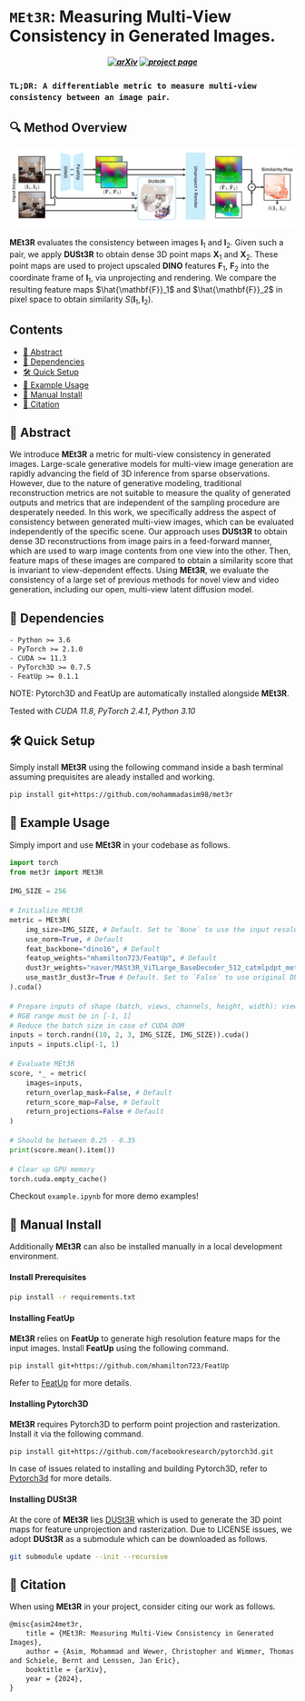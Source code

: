 
# `MEt3R`: Measuring Multi-View Consistency in Generated Images.
<h5 align="center">

[![arXiv]()]()
[![project page]()]()
</h5>

### `TL;DR: A differentiable metric to measure multi-view consistency between an image pair`. 

## 🔍 Method Overview 
<div align="center">
  <img src="assets/method_overview.jpg" width="800"/>
</div>

**MEt3R** evaluates the consistency between images $\mathbf{I}_1$ and $\mathbf{I}_2$. Given such a pair, we apply **DUSt3R** to obtain dense 3D point maps $\mathbf{X}_1$ and $\mathbf{X}_2$. These point maps are used to project upscaled **DINO** features $\mathbf{F}_1$, $\mathbf{F}_2$ into the coordinate frame of $\mathbf{I}_1$, via unprojecting and rendering. We compare the resulting feature maps $\hat{\mathbf{F}}_1$ and $\hat{\mathbf{F}}_2$ in pixel space to obtain similarity $S(\mathbf{I}_1,\mathbf{I}_2)$.

## Contents
- [📓 Abstract](#-abstract)
- [📌 Dependencies](#-dependencies)
- [🛠️ Quick Setup](#️-quick-setup)
- [📣 Example Usage](#-example-usage)
- [👷 Manual Install](#-manual-install)
- [📘 Citation](#-citation)

## 📓 Abstract
We introduce **MEt3R** a metric for multi-view consistency in generated images. Large-scale generative models for multi-view image generation are rapidly advancing the field of 3D inference from sparse observations. However, due to the nature of generative modeling, traditional reconstruction metrics are not suitable to measure the quality of generated outputs and metrics that are independent of the sampling procedure are desperately needed. In this work, we specifically address the aspect of consistency between generated multi-view images, which can be evaluated independently of the specific scene. Our approach uses **DUSt3R** to obtain dense 3D reconstructions from image pairs in a feed-forward manner, which are used to warp image contents from one view into the other. Then, feature maps of these images are compared to obtain a similarity score that is invariant to view-dependent effects. Using **MEt3R**, we evaluate the consistency of a large set of previous methods for novel view and video generation, including our open, multi-view latent diffusion model.



## 📌 Dependencies

    - Python >= 3.6
    - PyTorch >= 2.1.0
    - CUDA >= 11.3
    - PyTorch3D >= 0.7.5
    - FeatUp >= 0.1.1

NOTE: Pytorch3D and FeatUp are automatically installed alongside **MEt3R**.

Tested with *CUDA 11.8*, *PyTorch 2.4.1*, *Python 3.10*

## 🛠️ Quick Setup
Simply install **MEt3R** using the following command inside a bash terminal assuming prequisites are aleady installed and working.
```bash
pip install git+https://github.com/mohammadasim98/met3r
```


## 📣 Example Usage

Simply import and use **MEt3R** in your codebase as follows.

```python
import torch
from met3r import MEt3R

IMG_SIZE = 256

# Initialize MEt3R
metric = MEt3R(
    img_size=IMG_SIZE, # Default. Set to `None` to use the input resolution on the fly!
    use_norm=True, # Default 
    feat_backbone="dino16", # Default 
    featup_weights="mhamilton723/FeatUp", # Default 
    dust3r_weights="naver/MASt3R_ViTLarge_BaseDecoder_512_catmlpdpt_metric", # Default
    use_mast3r_dust3r=True # Default. Set to `False` to use original DUSt3R. Make sure to also set the correct weights from huggingface.
).cuda()

# Prepare inputs of shape (batch, views, channels, height, width): views must be 2
# RGB range must be in [-1, 1]
# Reduce the batch size in case of CUDA OOM
inputs = torch.randn((10, 2, 3, IMG_SIZE, IMG_SIZE)).cuda()
inputs = inputs.clip(-1, 1)

# Evaluate MEt3R
score, *_ = metric(
    images=inputs, 
    return_overlap_mask=False, # Default 
    return_score_map=False, # Default 
    return_projections=False # Default 
)

# Should be between 0.25 - 0.35
print(score.mean().item())

# Clear up GPU memory
torch.cuda.empty_cache()
```

Checkout ```example.ipynb``` for more demo examples!

## 👷 Manual Install

Additionally **MEt3R** can also be installed manually in a local development environment. 
#### Install Prerequisites
```bash
pip install -r requirements.txt
```
#### Installing **FeatUp**
**MEt3R** relies on **FeatUp** to generate high resolution feature maps for the input images. Install **FeatUp** using the following command. 

```bash
pip install git+https://github.com/mhamilton723/FeatUp
```
Refer to [FeatUp](https://github.com/mhamilton723/FeatUp) for more details.

#### Installing **Pytorch3D**
**MEt3R** requires Pytorch3D to perform point projection and rasterization. Install it via the following command.  
```bash 
pip install git+https://github.com/facebookresearch/pytorch3d.git
```
In case of issues related to installing and building Pytorch3D, refer to [Pytorch3d](https://github.com/facebookresearch/pytorch3d/blob/main/INSTALL.md) for more details. 

#### Installing **DUSt3R**
At the core of **MEt3R** lies [DUSt3R](https://github.com/naver/dust3r) which is used to generate the 3D point maps for feature unprojection and rasterization. Due to LICENSE issues, we adopt **DUSt3R** as a submodule which can be downloaded as follows.
```bash
git submodule update --init --recursive
```


## 📘 Citation
When using **MEt3R** in your project, consider citing our work as follows.
<section class="section" id="BibTeX">
  <div class="container is-max-desktop content">
    <pre><code>@misc{asim24met3r,
    title = {MEt3R: Measuring Multi-View Consistency in Generated Images},
    author = {Asim, Mohammad and Wewer, Christopher and Wimmer, Thomas and Schiele, Bernt and Lenssen, Jan Eric},
    booktitle = {arXiv},
    year = {2024},
}</code></pre>
  </div>
</section>